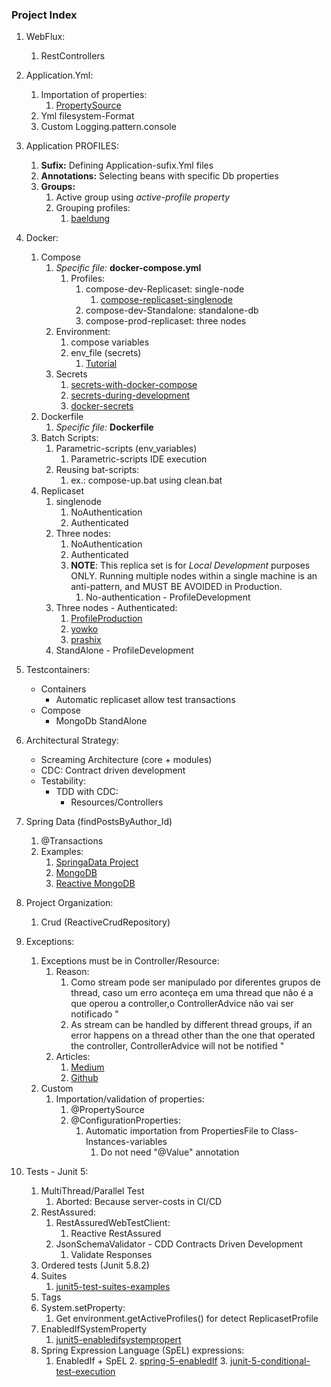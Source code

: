 ### Project Index

1. WebFlux:
    1. RestControllers


2. Application.Yml:
    1. Importation of properties:
        1. [PropertySource](https://www.baeldung.com/configuration-properties-in-spring-boot)
    2. Yml filesystem-Format
    3. Custom Logging.pattern.console


3. Application PROFILES:
    1. **Sufix:** Defining Application-sufix.Yml files
    2. **Annotations:** Selecting beans with specific Db properties
    3. **Groups:**
        1. Active group using _active-profile property_
        2. Grouping profiles:
           1. [baeldung](https://www.baeldung.com/spring-profiles#4-profile-groups)


4. Docker:
    1. Compose
        1. _Specific file:_ **docker-compose.yml**
           1. Profiles:
              1. compose-dev-Replicaset: single-node
                 1. [compose-replicaset-singlenode](https://stackoverflow.com/questions/60671005/docker-compose-for-mongodb-replicaset)
              2. compose-dev-Standalone: standalone-db
              3. compose-prod-replicaset: three nodes
        2. Environment:
           1. compose variables
           2. env_file (secrets)
              1. [Tutorial](https://www.youtube.com/watch?v=1je3VxDF67o)
        3. Secrets
           1. [secrets-with-docker-compose](https://www.rockyourcode.com/using-docker-secrets-with-docker-compose/)
           2. [secrets-during-development](https://blog.mikesir87.io/2017/05/using-docker-secrets-during-development/)
           3. [docker-secrets](https://docs.docker.com/engine/swarm/secrets/#use-secrets-in-compose)
    2. Dockerfile
        1. _Specific file:_ **Dockerfile**
    3. Batch Scripts:
        1. Parametric-scripts (env_variables)
            1. Parametric-scripts IDE execution
        2. Reusing bat-scripts:
            1. ex.: compose-up.bat using clean.bat
    4. Replicaset
       1. singlenode
          1. NoAuthentication
          2. Authenticated
       2. Three nodes:
          1. NoAuthentication
          2. Authenticated
          3. **NOTE**: This replica set is for *Local Development* purposes ONLY. Running multiple nodes within a 
             single machine is an anti-pattern, and MUST BE AVOIDED in Production.
             1. No-authentication - ProfileDevelopment
       3. Three nodes - Authenticated:
          1. [ProfileProduction](https://sntnupl.com/mongodb-replicaset-for-development-using-docker)
          2. [yowko](https://github.com/yowko/docker-compose-mongodb-replica-set-with-auth/blob/master/docker-compose.yaml)
          3. [prashix](https://prashix.medium.com/setup-mongodb-replicaset-with-authentication-enabled-using-docker-compose-5edd2ad46a90)
       4. StandAlone - ProfileDevelopment


5. Testcontainers:
    * Containers
      * Automatic replicaset allow test transactions
    * Compose
      * MongoDb StandAlone


6. Architectural Strategy:
    * Screaming Architecture (core + modules)
    * CDC: Contract driven development
    * Testability:
        * TDD with CDC: 
          * Resources/Controllers

7. Spring Data  (findPostsByAuthor_Id)
    1. @Transactions
    3. Examples:
        1. [SpringaData Project](https://github.com/spring-projects/spring-data-examples)
        2. [MongoDB](https://github.com/spring-projects/spring-data-examples/tree/main/mongodb)
        3. [Reactive MongoDB](https://github.com/spring-projects/spring-data-examples/tree/main/mongodb/reactive)


8. Project Organization:
    1. Crud (ReactiveCrudRepository)


9. Exceptions:
    1. Exceptions must be in  Controller/Resource:
        1. Reason:
            1. Como stream pode ser manipulado por diferentes grupos de thread, caso um erro aconteça em uma thread que não é a que operou a controller,o ControllerAdvice não vai ser notificado "
            2. As stream can be handled by different thread groups, if an error happens on a thread other than the one that operated the controller, ControllerAdvice will not be notified "
        2. Articles:
           1.  [Medium](https://medium.com/nstech/programa%C3%A7%C3%A3o-reativa-com-spring-boot-webflux-e-mongodb-chega-de-sofrer-f92fb64517c3)
           2. [Github](https://github.com/netshoes/blog-spring-reactive)
    2. Custom
        1. Importation/validation of properties:
            1. @PropertySource
            2. @ConfigurationProperties:
                1. Automatic importation from PropertiesFile to Class-Instances-variables
                    1. Do not need "@Value" annotation


10. Tests - Junit 5:
    1. MultiThread/Parallel Test
        1. Aborted: Because server-costs in CI/CD
    2. RestAssured:
        1. RestAssuredWebTestClient:
            1. Reactive RestAssured
        2. JsonSchemaValidator - CDD Contracts Driven Development
            1. Validate Responses
    3. Ordered tests (Junit 5.8.2)
    4. Suites
       1. [junit5-test-suites-examples](https://howtodoinjava.com/junit5/junit5-test-suites-examples/)
    5. Tags
    6. System.setProperty:
       1. Get environment.getActiveProfiles() for detect ReplicasetProfile
    7. EnabledIfSystemProperty
       1. [junit5-enabledifsystempropert](https://self-learning-java-tutorial.blogspot.com/2021/07/junit5-enabledifsystemproperty.html)
    8. Spring Expression Language (SpEL) expressions:
       1. EnabledIf + SpEL
          2. [spring-5-enabledIf](https://www.baeldung.com/spring-5-enabledIf)
          3. [junit-5-conditional-test-execution](https://www.baeldung.com/junit-5-conditional-test-execution)